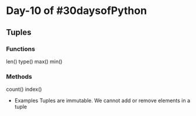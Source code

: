 # Day-10 of #30daysofPython

## Tuples

### Functions
len()
type()
max()
min()
### Methods
count()
index()

- Examples
Tuples are immutable.
We cannot add or remove elements in a tuple